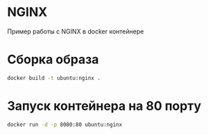# NGINX

Пример работы с NGINX в docker контейнере

# Сборка образа

```bash
docker build -t ubuntu:nginx .
```

# Запуск контейнера на 80 порту

```bash
docker run -d -p 8080:80 ubuntu:nginx
```

